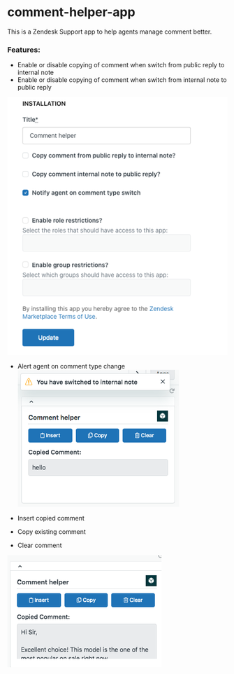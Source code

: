 # comment-helper-app

This is a Zendesk Support app to help agents manage comment better.

### Features:

* Enable or disable copying of comment when switch from public reply to internal note
* Enable or disable copying of comment when switch from internal note to public reply

![Image of settings](https://github.com/wteoh85/comment-helper-app/blob/master/screenshots/settings.png)

* Alert agent on comment type change
![Image of settings](https://github.com/wteoh85/comment-helper-app/blob/master/screenshots/alert.png)

* Insert copied comment
* Copy existing comment
* Clear comment

![Image of settings](https://github.com/wteoh85/comment-helper-app/blob/master/screenshots/app.png)



